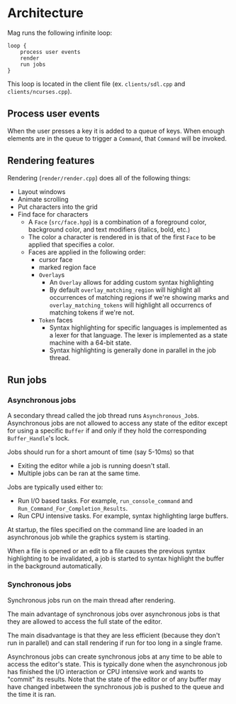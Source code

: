 # Architecture

Mag runs the following infinite loop:

```
loop {
    process user events
    render
    run jobs
}
```

This loop is located in the client file (ex. `clients/sdl.cpp` and `clients/ncurses.cpp`).

## Process user events

When the user presses a key it is added to a queue of keys.  When enough elements
are in the queue to trigger a `Command`, that `Command` will be invoked.

## Rendering features

Rendering (`render/render.cpp`) does all of the following things:

* Layout windows
* Animate scrolling
* Put characters into the grid
* Find face for characters
  - A `Face` (`src/face.hpp`) is a combination of a foreground color,
    background color, and text modifiers (italics, bold, etc.)
  - The color a character is rendered in is that of
    the first `Face` to be applied that specifies a color.
  - Faces are applied in the following order:
    + cursor face
    + marked region face
    + `Overlay`s
      * An `Overlay` allows for adding custom syntax highlighting
      * By default `overlay_matching_region` will highlight all occurrences of
        matching regions if we're showing marks and `overlay_matching_tokens`
        will highlight all occurrencs of matching tokens if we're not.
    + `Token` faces
      * Syntax highlighting for specific languages is implemented as a lexer for that
        language.  The lexer is implemented as a state machine with a 64-bit state.
      * Syntax highlighting is generally done in parallel in the job thread.

## Run jobs

### Asynchronous jobs

A secondary thread called the job thread runs `Asynchronous_Job`s.  Asynchronous jobs
are not allowed to access any state of the editor except for using a specific
`Buffer` if and only if they hold the corresponding `Buffer_Handle`'s lock.

Jobs should run for a short amount of time (say 5-10ms) so that
* Exiting the editor while a job is running doesn't stall.
* Multiple jobs can be ran at the same time.

Jobs are typically used either to:
* Run I/O based tasks.  For example, `run_console_command` and `Run_Command_For_Completion_Results`.
* Run CPU intensive tasks.  For example, syntax highlighting large buffers.

At startup, the files specified on the command line are loaded
in an asynchronous job while the graphics system is starting.

When a file is opened or an edit to a file causes the previous syntax highlighting to be
invalidated, a job is started to syntax highlight the buffer in the background automatically.

### Synchronous jobs

Synchronous jobs run on the main thread after rendering.

The main advantage of synchronous jobs over asynchronous jobs is
that they are allowed to access the full state of the editor.

The main disadvantage is that they are less efficient (because they don't run
in parallel) and can stall rendering if run for too long in a single frame.

Asynchronous jobs can create synchronous jobs at any time to be able to access the editor's state.
This is typically done when the asynchronous job has finished the I/O interaction or CPU intensive
work and wants to "commit" its results.  Note that the state of the editor or of any buffer may
have changed inbetween the synchronous job is pushed to the queue and the time it is ran.
